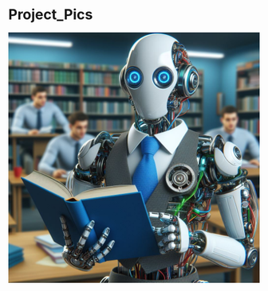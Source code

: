 # Project_Pics
<p align="center">
  <img src="https://github.com/GoyalParas/Project_Pics/blob/main/Designer.jpeg" alt="Logo"/>
</p>
